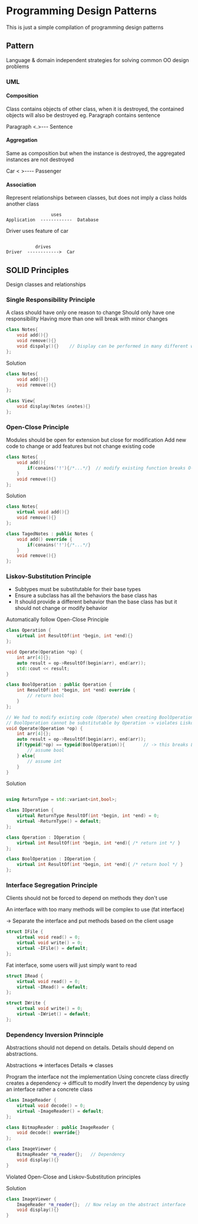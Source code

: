 # Programming Design Patterns

This is just a simple compilation of programming design patterns


## Pattern

Language & domain independent strategies for solving common OO design problems

### UML

#### Composition 

Class contains objects of other class, when it is destroyed, the contained objects will also be destroyed
eg.
Paragraph contains sentence 

Paragraph  <.>--- Sentence


#### Aggregation

Same as composition but when the instance is destroyed, the aggregated instances are not destroyed

Car < >---- Passenger


#### Association

Represent relationships between classes, but does not imply a class holds another class

```
                 uses
Application  ------------  Database
```

Driver uses feature of car

```

           drives
Driver  ------------>  Car
```

## SOLID Principles

Design classes and relationships

### Single Responsibility Principle

A class should have only one reason to change
Should only have one responsibility
Having more than one will break with minor changes

```cpp
class Notes{
    void add(){}
    void remove(){}
    void dispaly(){}    // Display can be performed in many different ways
};
```

Solution
```cpp
class Notes{
    void add(){}
    void remove(){}
};

class View{
    void display(Notes &notes){}
};
```

### Open-Close Principle

Modules should be open for extension but close for modification
Add new code to change or add features but not change existing code

```cpp
class Notes{
    void add(){
        if(conains('!'){/*...*/}  // modify existing function breaks O-C principle
    }
    void remove(){}
};
```

Solution
```cpp
class Notes{
    virtual void add(){}
    void remove(){}
};

class TagedNotes : public Notes {
    void add() override {
        if(conains('!'){/*...*/}
    }
    void remove(){}
};
```

### Liskov-Substitution Principle

- Subtypes must be substitutable for their base types
- Ensure a subclass has all the behaviors the base class has
- It should provide a different behavior than the base class has but it should not change or modify behavior

Automatically follow Open-Close Principle

```cpp
class Operation {
    virtual int ResultOf(int *begin, int *end){}
};

void Operate(Operation *op) {
    int arr[4]{};
    auto result = op->ResultOf(begin(arr), end(arr));
    std::cout << result;
}

class BoolOperation : public Operation {
    int ResultOf(int *begin, int *end) override {
        // return bool
    }
};

// We had to modify existing code (Operate) when creating BoolOperation -> violates Open-Close principle
// BoolOperation cannot be substitutable by Operation -> violates Liskov-Substitution principle
void Operate(Operation *op) {
    int arr[4]{};
    auto result = op->ResultOf(begin(arr), end(arr));
    if(typeid(*op) == typeid(BoolOperation)){       // -> this breaks Liskov
        // assume bool
    } else{
        // assume int
    }
}
```

Solution
```cpp

using ReturnType = std::variant<int,bool>;

class IOperation {
    virtual ReturnType ResultOf(int *begin, int *end) = 0;
    virtual ~ReturnType() = default;
};

class Operation : IOperation {
    virtual int ResultOf(int *begin, int *end){ /* return int */ } 
};

class BoolOperation : IOperation {
    virtual int ResultOf(int *begin, int *end){ /* return bool */ }
};

```

### Interface Segregation Principle

Clients should not be forced to depend on methods they don't use 

An interface with too many methods will be complex to use (fat interface)

-> Separate the interface and put methods based on the client usage

```cpp
struct IFile {
    virtual void read() = 0;
    virtual void write() = 0;
    virtual ~IFile() = default;
};
```
Fat interface, some users will just simply want to read

```cpp
struct IRead {
    virtual void read() = 0;
    virtual ~IRead() = default;
};

struct IWrite {
    virtual void write() = 0;
    virtual ~IWriet() = default;
};
```

### Dependency Inversion Prinnciple

Abstractions should not depend on details. Details should depend on abstractions.

Abstractions => interfaces
Details => classes

Program the interface not the implementation
Using concrete class directly creates a dependency -> difficult to modify
Invert the dependency by using an interface rather a concrete class


```cpp
class ImageReader {
    virtual void decode() = 0;
    virtual ~ImageReader() = default;
};

class BitmapReader : public ImageReader {
    void decode() override{}
};

class ImageViewer {
    BitmapReader *m_reader{};   // Dependency
    void display(){}
}
```
Violated Open-Close and Liskov-Substitution principles

Solution

```cpp
class ImageViewer {
    ImageReader *m_reader{};  // Now relay on the abstract interface 
    void display(){}
}
```
